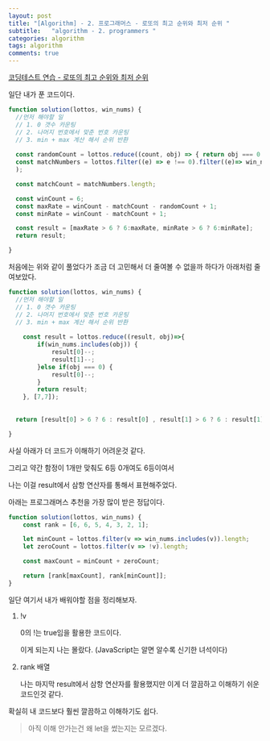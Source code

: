 ```yaml
---
layout: post
title: "[Algorithm] - 2. 프로그래머스 - 로또의 최고 순위와 최저 순위 "
subtitle:   "algorithm - 2. programmers "
categories: algorithm
tags: algorithm
comments: true
---
```


[코딩테스트 연습 - 로또의 최고 순위와 최저 순위](https://school.programmers.co.kr/learn/courses/30/lessons/77484)

일단 내가 푼 코드이다.

```jsx
function solution(lottos, win_nums) {
  //먼저 해야할 일
  // 1. 0 갯수 카운팅
  // 2. 나머지 번호에서 맞춘 번호 카운팅
  // 3. min + max 계산 해서 순위 반환
  
  const randomCount = lottos.reduce((count, obj) => { return obj === 0 ? count +1 : count }, 0);
  const matchNumbers = lottos.filter((e) => e !== 0).filter((e)=> win_nums.includes(e)
  );

  const matchCount = matchNumbers.length;

  const winCount = 6;
  const maxRate = winCount - matchCount - randomCount + 1;
  const minRate = winCount - matchCount + 1;

  const result = [maxRate > 6 ? 6:maxRate, minRate > 6 ? 6:minRate];
  return result;

}
```

처음에는 위와 같이 풀었다가 조금 더 고민해서 더 줄여볼 수 없을까 하다가 아래처럼 줄여보았다.

```jsx
function solution(lottos, win_nums) {
  //먼저 해야할 일
  // 1. 0 갯수 카운팅
  // 2. 나머지 번호에서 맞춘 번호 카운팅
  // 3. min + max 계산 해서 순위 반환
    
    const result = lottos.reduce((result, obj)=>{
        if(win_nums.includes(obj)) {
            result[0]--;
            result[1]--;
        }else if(obj === 0) {
            result[0]--;
        }
        return result;
    }, [7,7]);
  
    
  return [result[0] > 6 ? 6 : result[0] , result[1] > 6 ? 6 : result[1]];

}
```

사실 아래가 더 코드가 이해하기 어려운것 같다. 

그리고 약간 함정이 1개만 맞춰도 6등 0개여도 6등이여서

나는 이걸 result에서 삼항 연산자를 통해서 표현해주었다.

아래는 프로그래머스 추천을 가장 많이 받은 정답이다.

```jsx
function solution(lottos, win_nums) {
    const rank = [6, 6, 5, 4, 3, 2, 1];

    let minCount = lottos.filter(v => win_nums.includes(v)).length;
    let zeroCount = lottos.filter(v => !v).length;

    const maxCount = minCount + zeroCount;

    return [rank[maxCount], rank[minCount]];
}
```

일단 여기서 내가 배워야할 점을 정리해보자.

1. !v
    
    0의 !는 true임을 활용한 코드이다.
    
    이게 되는지 나는 몰랐다. (JavaScript는 알면 알수록 신기한 녀석이다)
    
2. rank 배열
    
    나는 마지막 result에서 삼항 연산자를 활용했지만 이게 더 깔끔하고 이해하기 쉬운 코드인것 같다.
    

확실히 내 코드보다 훨씬 깔끔하고 이해하기도 쉽다.

> 아직 이해 안가는건 왜 let을 썼는지는 모르겠다.
>